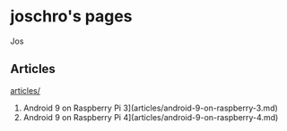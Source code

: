 joschro's pages
===============
Jos <jo joschro de>

Articles
--------
[articles/](articles/)


1. Android 9 on Raspberry Pi 3](articles/android-9-on-raspberry-3.md)
2. Android 9 on Raspberry Pi 4](articles/android-9-on-raspberry-4.md)
